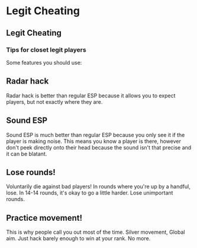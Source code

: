 # Legit Cheating

## Legit Cheating

### Tips for closet legit players

Some features you should use:

## Radar hack

Radar hack is better than regular ESP because it allows you to expect players, but not exactly where they are.

## Sound ESP

Sound ESP is much better than regular ESP because you only see it if the player is making noise. This means you know a player is there, however don't peek directly onto their head because the sound isn't that precise and it can be blatant.

## Lose rounds!

Voluntarily die against bad players! In rounds where you're up by a handful, lose. In 14-14 rounds, it's okay to go a little harder. Lose unimportant rounds.

## Practice movement!

This is why people call you out most of the time. Silver movement, Global aim. Just hack barely enough to win at your rank. No more.

